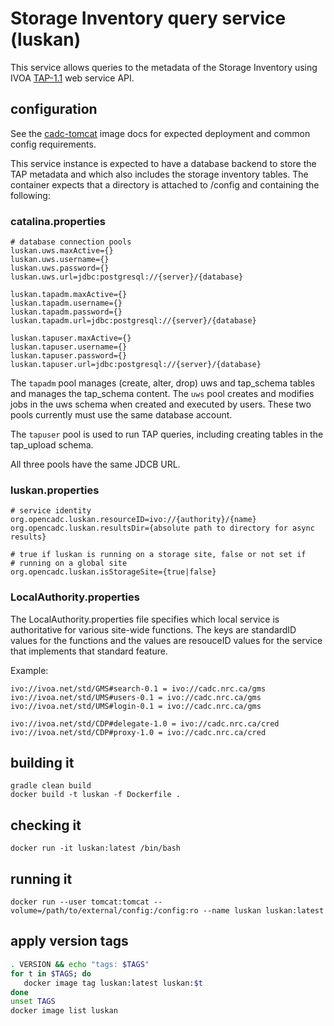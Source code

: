 # Storage Inventory query service (luskan)

This service allows queries to the metadata of the Storage Inventory using
IVOA <a href="http://www.ivoa.net/documents/TAP/20190927/">TAP-1.1</a> web service API.

## configuration
See the [cadc-tomcat](https://github.com/opencadc/docker-base/tree/master/cadc-tomcat) image docs 
for expected deployment and common config requirements.

This service instance is expected to have a database backend to store the TAP metadata and which also includes the 
storage inventory tables. The container expects that a directory is attached to /config and containing the following:

### catalina.properties
```
# database connection pools
luskan.uws.maxActive={}
luskan.uws.username={}
luskan.uws.password={}
luskan.uws.url=jdbc:postgresql://{server}/{database}

luskan.tapadm.maxActive={}
luskan.tapadm.username={}
luskan.tapadm.password={}
luskan.tapadm.url=jdbc:postgresql://{server}/{database}

luskan.tapuser.maxActive={}
luskan.tapuser.username={}
luskan.tapuser.password={}
luskan.tapuser.url=jdbc:postgresql://{server}/{database}
```
The `tapadm` pool manages (create, alter, drop) uws and tap_schema tables and manages the tap_schema content. The `uws` 
pool creates and modifies jobs in the uws schema when created and executed by users. These two pools currently must use 
the same database account.

The `tapuser` pool is used to run TAP queries, including creating tables in the tap_upload schema. 

All three pools have the same JDCB URL.

### luskan.properties
```
# service identity
org.opencadc.luskan.resourceID=ivo://{authority}/{name}
org.opencadc.luskan.resultsDir={absolute path to directory for async results}

# true if luskan is running on a storage site, false or not set if
# running on a global site
org.opencadc.luskan.isStorageSite={true|false}
```

### LocalAuthority.properties
The LocalAuthority.properties file specifies which local service is authoritative for various site-wide functions. The keys
are standardID values for the functions and the values are resouceID values for the service that implements that standard 
feature.

Example:
```
ivo://ivoa.net/std/GMS#search-0.1 = ivo://cadc.nrc.ca/gms           
ivo://ivoa.net/std/UMS#users-0.1 = ivo://cadc.nrc.ca/gms    
ivo://ivoa.net/std/UMS#login-0.1 = ivo://cadc.nrc.ca/gms           

ivo://ivoa.net/std/CDP#delegate-1.0 = ivo://cadc.nrc.ca/cred
ivo://ivoa.net/std/CDP#proxy-1.0 = ivo://cadc.nrc.ca/cred
```

## building it
```
gradle clean build
docker build -t luskan -f Dockerfile .
```

## checking it
```
docker run -it luskan:latest /bin/bash
```

## running it
```
docker run --user tomcat:tomcat --volume=/path/to/external/config:/config:ro --name luskan luskan:latest
```

## apply version tags
```bash
. VERSION && echo "tags: $TAGS" 
for t in $TAGS; do
   docker image tag luskan:latest luskan:$t
done
unset TAGS
docker image list luskan
```
